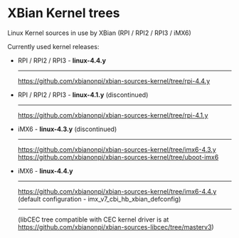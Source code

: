 XBian Kernel trees
==================

Linux Kernel sources in use by XBian
(RPI / RPI2 / RPI3 / iMX6)

Currently used kernel releases:

- RPI / RPI2 / RPI3 - **linux-4.4.y** <hr>
    https://github.com/xbianonpi/xbian-sources-kernel/tree/rpi-4.4.y

- RPI / RPI2 / RPI3 - **linux-4.1.y** (discontinued)<hr>
    https://github.com/xbianonpi/xbian-sources-kernel/tree/rpi-4.1.y

- iMX6 - **linux-4.3.y** (discontinued)<hr>
    https://github.com/xbianonpi/xbian-sources-kernel/tree/imx6-4.3.y <br>
    https://github.com/xbianonpi/xbian-sources-kernel/tree/uboot-imx6

- iMX6 - **linux-4.4.y** <hr>
    https://github.com/xbianonpi/xbian-sources-kernel/tree/imx6-4.4.y <br>
    (default configuration - imx_v7_cbi_hb_xbian_defconfig) <hr>

    (libCEC tree compatible with CEC kernel driver is at
    https://github.com/xbianonpi/xbian-sources-libcec/tree/masterv3)
